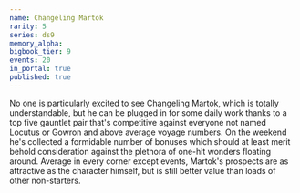 ```yaml
---
name: Changeling Martok
rarity: 5
series: ds9
memory_alpha:
bigbook_tier: 9
events: 20
in_portal: true
published: true
---
```


No one is particularly excited to see Changeling Martok, which is totally understandable, but he can be plugged in for some daily work thanks to a top five gauntlet pair that's competitive against everyone not named Locutus or Gowron and above average voyage numbers. On the weekend he's collected a formidable number of bonuses which should at least merit behold consideration against the plethora of one-hit wonders floating around. Average in every corner except events, Martok's prospects are as attractive as the character himself, but is still better value than loads of other non-starters.
